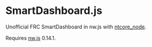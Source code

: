 # SmartDashboard.js #

Unofficial FRC SmartDashboard in nw.js with [ntcore_node](https://github.com/erikuhlmann/ntcore_node).

Requires [nw.js](http://nwjs.io/) 0.14.1.

